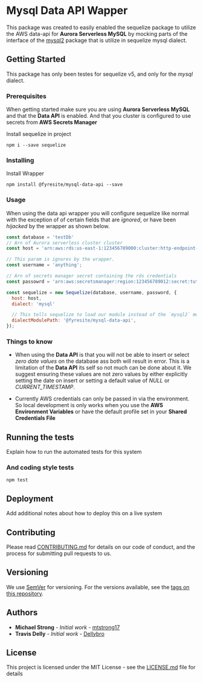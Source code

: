 # Mysql Data API Wapper

This package was created to easily enabled the sequelize package to utilize the AWS data-api for **Aurora Serverless MySQL** by mocking parts of the interface of the [mysql2](https://github.com/brianmario/mysql2) package that is utilize in sequelize mysql dialect.

## Getting Started
This package has only been testes for sequelize v5, and only for the *mysql* dialect.

### Prerequisites
When getting started make sure you are using **Aurora Serverless MySQL** and that the **Data API** is enabled.
And that you cluster is configured to use secrets from **AWS Secrets Manager**

Install sequelize in project
```
npm i --save sequelize
```

### Installing

Install Wrapper

```
npm install @fyresite/mysql-data-api --save
```
### Usage
When using the data api wrapper you will configure sequelize like normal with the exception of of certain fields that are *ignored*, or have been *hijacked* by the wrapper as shown below.

``` javascript
const database = 'testDb'
// Arn of Aurora serverless cluster cluster
const host = 'arn:aws:rds:us-east-1:123456789000:cluster:http-endpoint-test';

// This param is ignores by the wrapper.
const username = 'anything'; 

// Arn of secrets manager secret containing the rds credentials
const passowrd = 'arn:aws:secretsmanager:region:123456789012:secret:tutorials/MyFirstTutorialSecret-jiObOV'

const sequelize = new Sequelize(database, username, password, {
  host: host,
  dialect: 'mysql'

  // This tells sequelize to load our module instead of the `mysql2` module
  dialectModulePath: '@fyresite/mysql-data-api',
});
```

### Things to know
* When using the **Data API** is that you will not be able to insert or select *zero date values* on the database ass both will result in error. This is a limitation of the **Data API** its self so not much can be done about it. We suggest ensuring these values are not zero values by either explicitly setting the date on insert or setting a default value of *NULL* or *CURRENT_TIMESTAMP*.

* Currently AWS credentials can only be passed in via the environment. So local development is only works when you use the **AWS Environment Variables** or have the default profile set in your **Shared Credentials File**

## Running the tests

Explain how to run the automated tests for this system


### And coding style tests

```
npm test
```

## Deployment

Add additional notes about how to deploy this on a live system

## Contributing

Please read [CONTRIBUTING.md](CONTRIBUTING.md) for details on our code of conduct, and the process for submitting pull requests to us.

## Versioning

We use [SemVer](http://semver.org/) for versioning. For the versions available, see the [tags on this repository](https://github.com/your/project/tags). 

## Authors

* **Michael Strong** - *Initial work* - [mtstrong17](https://github.com/mtstrong17)
* **Travis Delly** - *Initial work* - [Dellybro](https://github.com/Dellybro)

## License

This project is licensed under the MIT License - see the [LICENSE.md](LICENSE.md) file for details
